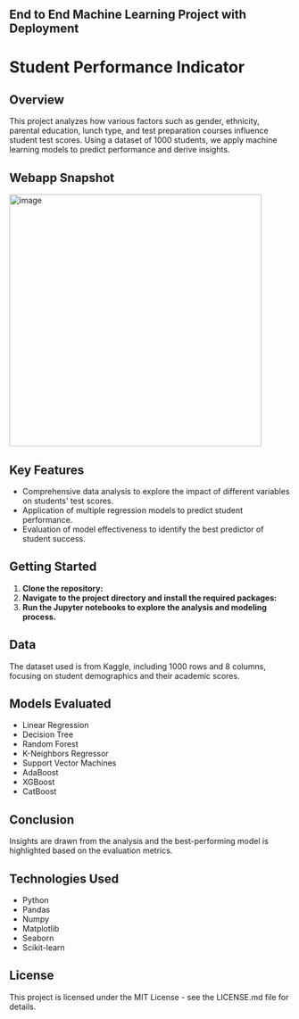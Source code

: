 ## End to End Machine Learning Project with Deployment
# Student Performance Indicator

## Overview
This project analyzes how various factors such as gender, ethnicity, parental education, lunch type, and test preparation courses influence student test scores. Using a dataset of 1000 students, we apply machine learning models to predict performance and derive insights.

## Webapp Snapshot

<img width="452" alt="image" src="https://github.com/user-attachments/assets/b80af7de-cb54-491a-863a-c072cbfe886c" />


## Key Features
- Comprehensive data analysis to explore the impact of different variables on students' test scores.
- Application of multiple regression models to predict student performance.
- Evaluation of model effectiveness to identify the best predictor of student success.

## Getting Started
1. **Clone the repository:**
2. **Navigate to the project directory and install the required packages:**
3. **Run the Jupyter notebooks to explore the analysis and modeling process.**

## Data
The dataset used is from Kaggle, including 1000 rows and 8 columns, focusing on student demographics and their academic scores.

## Models Evaluated
- Linear Regression
- Decision Tree
- Random Forest
- K-Neighbors Regressor
- Support Vector Machines
- AdaBoost
- XGBoost
- CatBoost

## Conclusion
Insights are drawn from the analysis and the best-performing model is highlighted based on the evaluation metrics.

## Technologies Used
- Python
- Pandas
- Numpy
- Matplotlib
- Seaborn
- Scikit-learn

## License
This project is licensed under the MIT License - see the LICENSE.md file for details.
